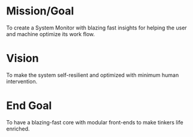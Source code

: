 # Mission/Goal
To create a System Monitor with blazing fast insights for helping the user and machine optimize its work flow.

# Vision
To make the system self-resilient and optimized with minimum human intervention.

# End Goal
To have a blazing-fast core with modular front-ends to make tinkers life enriched.
